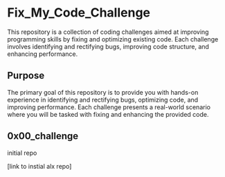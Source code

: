 # Fix_My_Code_Challenge

This repository is a collection of coding challenges aimed at improving programming skills by fixing and optimizing existing code. Each challenge involves identifying and rectifying bugs, improving code structure, and enhancing performance.


## Purpose
The primary goal of this repository is to provide you with hands-on experience in identifying and rectifying bugs, optimizing code, and improving performance. Each challenge presents a real-world scenario where you will be tasked with fixing and enhancing the provided code.


## 0x00_challenge

initial repo

[link to instial alx repo]
